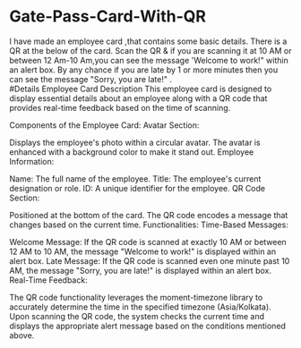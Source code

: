 # Gate-Pass-Card-With-QR
I have made an employee card ,that contains some basic details. There is a QR at the below of the card. Scan the QR &amp; if you are scanning it at 10 AM or between 12 Am-10 Am,you can see the message 'Welcome to work!" within an alert box. By any chance if you are late by 1 or more minutes then you can see the message "Sorry, you are late!" .<br>
#Details
Employee Card Description
This employee card is designed to display essential details about an employee along with a QR code that provides real-time feedback based on the time of scanning.<br>

Components of the Employee Card:
Avatar Section:

Displays the employee's photo within a circular avatar.
The avatar is enhanced with a background color to make it stand out.
Employee Information:

Name: The full name of the employee.
Title: The employee's current designation or role.
ID: A unique identifier for the employee.
QR Code Section:

Positioned at the bottom of the card.
The QR code encodes a message that changes based on the current time.
Functionalities:
Time-Based Messages:

Welcome Message: If the QR code is scanned at exactly 10 AM or between 12 AM to 10 AM, the message "Welcome to work!" is displayed within an alert box.
Late Message: If the QR code is scanned even one minute past 10 AM, the message "Sorry, you are late!" is displayed within an alert box.
Real-Time Feedback:

The QR code functionality leverages the moment-timezone library to accurately determine the time in the specified timezone (Asia/Kolkata).
Upon scanning the QR code, the system checks the current time and displays the appropriate alert message based on the conditions mentioned above.
